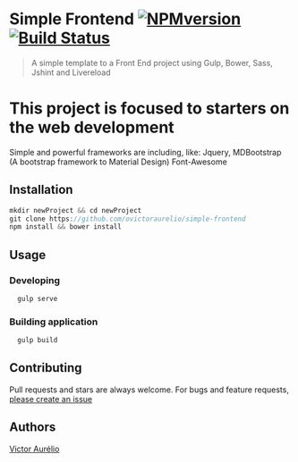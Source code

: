 # Simple Frontend [![NPMversion](https://badge.fury.io/js/gulp-htmlmin.svg)](http://badge.fury.io/js/gulp-htmlmin)  [![Build Status](https://travis-ci.org/jonschlinkert/gulp-htmlmin.svg)](https://travis-ci.org/jonschlinkert/gulp-htmlmin)

> A simple template to a Front End project using Gulp, Bower, Sass, Jshint and Livereload

# This project is focused to starters on the web development

Simple and powerful frameworks are including, like:
  Jquery, MDBootstrap (A bootstrap framework to Material Design)
  Font-Awesome

## Installation

```js
mkdir newProject && cd newProject
git clone https://github.com/ovictoraurelio/simple-frontend
npm install && bower install
```

## Usage

### Developing
```js
  gulp serve
```
### Building application
```js
  gulp build
```

## Contributing

Pull requests and stars are always welcome. For bugs and feature requests, [please create an issue](https://github.com/ovictoraurelio/simple-frontend/issues)

## Authors

[Victor Aurélio]

[Victor Aurélio]: <http://victoraurelio.com>
